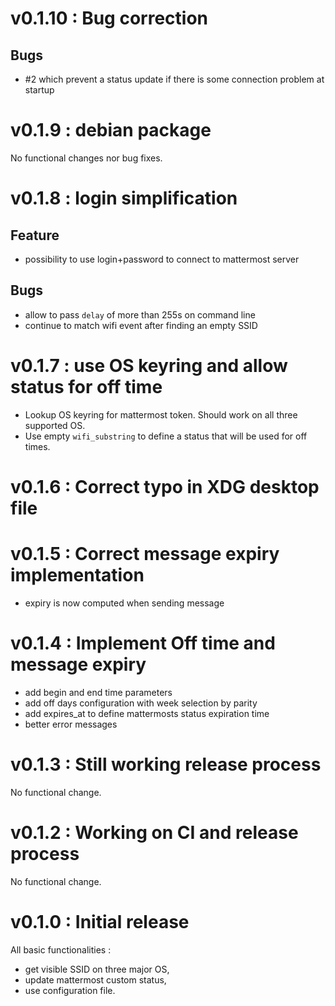 # v0.1.10 : Bug correction

## Bugs

- #2 which prevent a status update if there is some connection problem at
  startup

# v0.1.9 : debian package

No functional changes nor bug fixes.

# v0.1.8 : login simplification

## Feature

- possibility to use login+password to connect to mattermost server

## Bugs

- allow to pass `delay` of more than 255s on command line
- continue to match wifi event after finding an empty SSID

# v0.1.7 : use OS keyring and allow status for off time

- Lookup OS keyring for mattermost token.  Should work on all three supported OS.
- Use empty `wifi_substring` to define a status that will be used for off
  times.

# v0.1.6 : Correct typo in XDG desktop file

# v0.1.5 : Correct message expiry implementation

- expiry is now computed when sending message

# v0.1.4 : Implement Off time and message expiry

- add begin and end time parameters
- add off days configuration with week selection by parity
- add expires_at to define mattermosts status expiration time
- better error messages

# v0.1.3 : Still working release process

No functional change.

# v0.1.2 : Working on CI and release process
No functional change.

# v0.1.0 : Initial release
All basic functionalities :
- get visible SSID on three major OS,
- update mattermost custom status,
- use configuration file.
